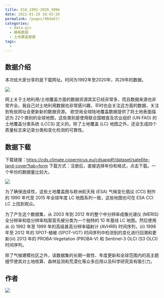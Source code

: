 ```yaml
---
title: ESA_1992-2020_300m
date: 2022-01-28 10:43:26
permalink: /pages/90da87/
categories:
  - data-gis
  - 栅格数据
  - 土地覆盖数据
tags:
  - 
---
```

## 数据介绍

本次给大家分享的是下载网址。时间为1992年至2020年，共29年的数据。

![](https://gitee.com/kitmyfaceplease/image_upload/raw/master/img/202201281100805.png)

网上关于土地利用/土地覆盖方面的数据资源其实已经非常多，而且数据来源也非常齐全。我自己对土地利用数据也非常感兴趣，平时也会关注这方面的数据，关注到有些网址会更新新的数据资源。
欧空局全球陆地覆盖数据提供了将土地表面描述为 22个类别的全球地图，这些类别是使用联合国粮食及农业组织 (UN FAO) 的土地覆盖分类系统 (LCCS) 定义的。除了土地覆盖 (LC) 地图之外，还会生成四个质量标志来记录分类和变化检测的可靠性。

## 数据下载

下载链接：https://cds.climate.copernicus.eu/cdsapp#!/dataset/satellite-land-cover?tab=form
    下载方式：注册后，直接选择年份和格式，点击下载。一个年份的数据量比较大。

![](https://gitee.com/kitmyfaceplease/image_upload/raw/master/img/202201281059899.png)

为了确保连续性，这些土地覆盖图与欧洲航天局 (ESA) 气候变化倡议 (CCI) 制作的 1990 年代至 2015 年全球年度 LC 地图系列一致，这些地图也可在 ESA CCI LC 上找到观众。

为了产生这个数据集，从 2003 年到 2012 年的整个中分辨率成像光谱仪 (MERIS) 全分辨率和低分辨率档案首先被分类为一个独特的 10 年基线 LC 地图。然后使用从 (i) 1992 年至 1999 年的高级甚高分辨率辐射计 (AVHRR) 时间序列，(ii) 1998 年至 2012 年的 SPOT-植被 (SPOT-VGT) 时间序列中检测到的变化进行回溯和更新(iii) 2013 年的 PROBA-Vegetation (PROBA-V) 和 Sentinel-3 OLCI (S3 OLCI) 时间序列。

除了气候建模社区之外，该数据集的长期一致性、年度更新和全球范围内的高主题细节使其对土地核算、森林监测和荒漠化等众多应用以及科学研究具有吸引力。

## 作者

![](https://gitee.com/kitmyfaceplease/image_upload/raw/master/img/202201281034183.png)
